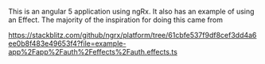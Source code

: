 This is an angular 5 application using ngRx.  It also has an example of using an Effect.  The majority of the inspiration for doing this came from

https://stackblitz.com/github/ngrx/platform/tree/61cbfe537f9df8cef3dd4a6ee0b8f483e49653f4?file=example-app%2Fapp%2Fauth%2Feffects%2Fauth.effects.ts

